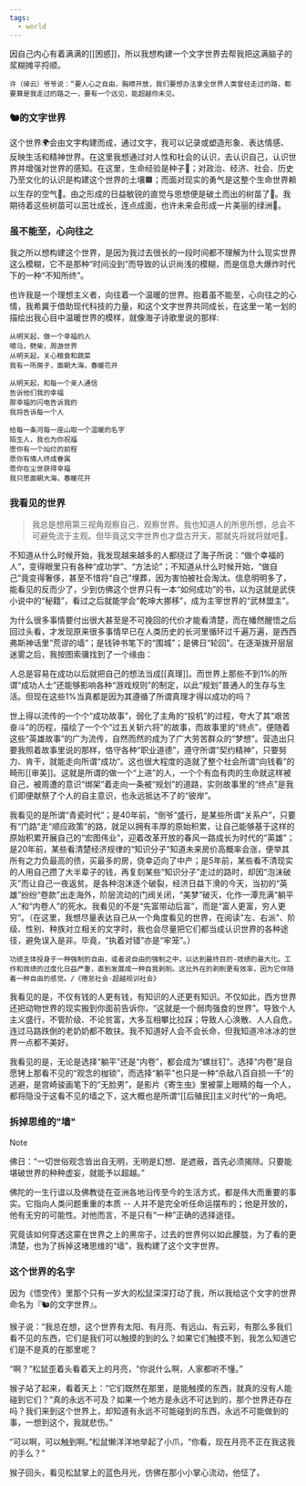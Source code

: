 ```yaml
---
tags:
  - world
---
```



因自己内心有着满满的[[困惑]]，所以我想构建一个文字世界去帮我把这满脑子的浆糊摊平捋顺。

	
	许（倬云）爷爷说：“要人心之自由，胸襟开放，我们要想办法拿全世界人类曾经走过的路，都要算是我走过的路之一，要有一个远见，能超越你未见。
### 🐿️的文字世界
这个世界🌍会由文字构建而成，通过文字，我可以记录或塑造形象、表达情感、反映生活和精神世界。在这里我想通过对人性和社会的认识，去认识自己，认识世界并增强对世界的感知。在这里，生命经验是种子🌾；对政治、经济、社会、历史乃至文化的认识是构建这个世界的土壤🟫；而面对现实的勇气是这整个生命世界赖以生存的空气💨。由之形成的日益敏锐的直觉与思想便是破土而出的树苗了🌱。我期待着这些树苗可以茁壮成长，连点成面，也许未来会形成一片美丽的绿洲🌳。

### 虽不能至，心向往之
我之所以想构建这个世界，是因为我过去很长的一段时间都不理解为什么现实世界这么模糊，它不是那种“时间没到”而导致的认识尚浅的模糊，而是信息大爆炸时代下的一种“不知所终”。

也许我是一个理想主义者，向往着一个温暖的世界。抱着虽不能至，心向往之的心情，我希冀于借助现代科技的力量，和这个文字世界共同成长，在这里一笔一划的描绘出我心目中温暖世界的模样，就像海子诗歌里说的那样:

```
从明天起，做一个幸福的人  
喂马，劈柴，周游世界  
从明天起，关心粮食和蔬菜  
我有一所房子，面朝大海，春暖花开

从明天起，和每一个亲人通信  
告诉他们我的幸福  
那幸福的闪电告诉我的  
我将告诉每一个人

给每一条河每一座山取一个温暖的名字  
陌生人，我也为你祝福  
愿你有一个灿烂的前程  
愿你有情人终成眷属  
愿你在尘世获得幸福  
我只愿面朝大海，春暖花开
```

### 我看见的世界

> 我总是想用第三视角观察自己，观察世界。我也知道人的所思所想，总会不可避免流于主观。但毕竟这文字世界也才盘古开天，那就先将就将就吧🐒。

不知道从什么时候开始，我发现越来越多的人都绕过了海子所说：“做个幸福的人”，变得眼里只有各种“成功学”、“方法论”；不知道从什么时候开始，“做自己”竟变得奢侈，甚至不惜将“自己”埋葬，因为害怕被社会淘汰。信息明明多了，能看见的反而少了，少到仿佛这个世界只有一本“如何成功”的书，以为这就是武侠小说中的“秘籍”，看过之后就能学会“乾坤大挪移”，成为主宰世界的“武林盟主”。

为什么很多事情要付出很大甚至是不可挽回的代价才能看清楚，而在幡然醒悟之后回过头看，才发现原来很多事情早已在人类历史的长河里循环过千遍万遍，是西西弗斯神话里“荒谬的墙”；是钱钟书笔下的“围城”；是佛日“轮回”。在逐渐拨开层层迷雾之后，我按图索骥找到了一个缘由：

人总是容易在成功以后就把自己的想法当成[[真理]]。而世界上那些不到1%的所谓“成功人士”还能够影响各种“游戏规则”的制定，以此“规划”普通人的生存与生活。但现在这些1%当真都是因为其遵循了所谓真理才得以成功的吗？

世上得以流传的一个个“成功故事”，弱化了主角的“投机”的过程，夸大了其“艰苦奋斗”的历程，描绘了一个个“过五关斩六将”的故事，而故事里的“终点”，便随着这些“英雄故事”的广为流传，自然而然的成为了广大劳苦群众的“梦想”。营造出只要我照着故事里说的那样，恪守各种“职业道德”，遵守所谓“契约精神”，只要努力、肯干，就能走向所谓“成功”。这也很大程度的造就了整个社会所谓“向钱看”的畸形[[审美]]。这就是所谓的做一个“上进”的人，一个个有血有肉的生命就这样被自己，被周遭的意识“绑架”着走向一条被“规划”的道路，实则故事里的“终点”是我们即便献祭了个人的自主意识，也永远抵达不了的“彼岸”。

我看见的是所谓“青瓷时代”；是40年前，“倒爷”盛行，是某些所谓“关系户”，只要有“门路”走“顺应政策”的路，就足以拥有丰厚的原始积累，让自己能够基于这样的原始积累开展自己的“宏图伟业”，迎着改革开放的春风一路成长为时代的“英雄”；是20年前，某些看清楚经济规律的“知识分子”知道未来房价高概率会涨，便举其所有之力负最高的债，买最多的房，侥幸迈向了中产；是5年前，某些看不清现实的人用自己攒了大半辈子的钱，再复刻某些“知识分子”走过的路时，却因“泡沫破灭”而让自己一夜返贫。是各种泡沫逐个破裂，经济日益下滑的今天，当初的“英雄”纷纷“卷款”出走海外，阶层流动的门阀关闭，“美梦”破灭，化作一潭充满“躺平人”和“内卷人”的死水。我看见的不是“先富带动后富”，而是“富人更富，穷人更穷”。（在这里，我想尽量表达自己从一个角度看见的世界，在阅读"左、右派"、阶级、性别、种族对立相关的文字时，我也会尽量把它们都当成认识世界的各种途径，避免误入是非。毕竟，“执着对错”亦是“牢笼”。）

	功绩主体投身于一种强制的自由，或者说自由的强制之中，以达到最终目的-效绩的最大化。工作和效绩的过度化日益严重，直到发展成一种自我剥削。这比外在的剥削更有效率，因为它伴随着一种自由的感觉。/《倦怠社会·超越规训社会》

我看见的是，不仅有钱的人更有钱，有知识的人还更有知识。不仅如此，西方世界还把动物世界的现实搬到你面前告诉你，“这就是一个弱肉强食的世界”。导致个人主义盛行，不管阶级、不论贫富，大多互相攀比拉踩；导致人心涣散、人人自危，连过马路跌倒的老奶奶都不敢扶。我不知道好人会不会长命，但我知道冷冰冰的世界一点都不美好。

我看见的是，无论是选择“躺平”还是“内卷”，都会成为“螺丝钉”。选择“内卷”是自愿铐上那看不见的“观念的枷锁”，而选择“躺平”也只是一种“杀敌八百自损一千”的逃避，是宫崎骏画笔下的“无脸男”，是影片《寄生虫》里被蒙上眼睛的每一个人，都将隐没于这看不见的墙之下，这大概也是所谓“[[后殖民]]主义时代”的一角吧。

###  拆掉思维的"墙"
> [!NOTE]
> 佛日：“一切世俗观念皆出自无明，无明是幻想、是遮蔽，首先必须揭除。只要能堪破世界的种种虚妄，就能予以超越。”

佛陀的一生行谊以及佛教徒在亚洲各地沿传至今的生活方式，都是伟大而重要的事实。它指向人类问题重重的本质 -- 人并不是完全听任命运摆布的；他是开放的，他有无穷的可能性。对他而言，不是只有“一种”正确的选择途径。

究竟该如何穿透这蒙在世界之上的黑帘子，过去的世界何以如此朦胧，为了看的更清楚，也为了拆掉这堵思维的“墙”，我构建了这个文字世界。

### 这个世界的名字

因为《悟空传》里那个只有一岁大的松鼠深深打动了我，所以我给这个文字的世界命名为『🐿️的文字世界』。

猴子说：“我总在想，这个世界有太阳、有月亮、有远山、有云彩，有那么多我们看不见的东西，它们是我们可以触摸的到的么？如果它们触摸不到，我怎么知道它们是不是真的在那里呢？

“啊？”松鼠歪着头看着天上的月亮，“你说什么啊，人家都听不懂。”

猴子站了起来，看着天上：“它们既然在那里，是能触摸的东西，就真的没有人能碰到它们？”真的永远不可及？如果一个地方是永远不可达到的，那个世界还存在吗？我们来到这个世界上，却知道有永远不可能碰到的东西，永远不可能做到的事，一想到这个，我就悲伤。”

“可以啊，可以触到啊。”松鼠懒洋洋地举起了小爪，“你看，现在月亮不正在我这我的手么？”

猴子回头，看见松鼠掌上的蓝色月光，仿佛在那小小掌心流动，他怔了。